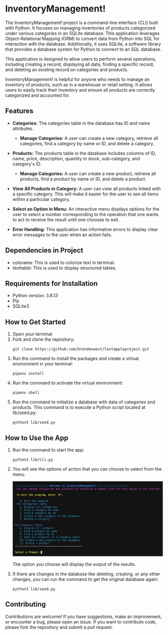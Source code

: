 # InventoryManagement!

The InventoryManagement! project is a command-line interface (CLI) built with Python. It focuses on managing inventories of products categorized under various categories in an SQLite database. This application leverages Object-Relational Mapping (ORM) to convert data from Python into SQL for interaction with the database. Additionally, it uses SQLite, a software library that provides a database system for Python to connect to an SQL database.

This application is designed to allow users to perform several operations, including creating a record, displaying all data, finding a specific record, and deleting an existing record on categories and products.

InventoryManagement! is helpful for anyone who needs to manage an inventory of products, such as in a warehouse or retail setting. It allows users to easily track their inventory and ensure all products are correctly categorized and accounted for.

## Features

- **Categories:** The categories table in the database has ID and name attributes.
  - **Manage Categories:** A user can create a new category, retrieve all categories, find a category by name or ID, and delete a category.
- **Products:** The products table in the database includes columns of ID, name, price, description, quantity in stock, sub-category, and category's ID.

  - **Manage Categories:** A user can create a new product, retrieve all products, find a product by name or ID, and delete a product.

- **View All Products in Category:** A user can view all products linked with a specific category. This will make it easier for the user to see all items within a particular category.

- **Select an Option in Menu:** An interactive menu displays options for the user to select a number corresponding to the operation that one wants to act to receive the result until one chooses to exit.

- **Error Handling:** This application has informative errors to display clear error messages to the user when an action fails.

## Dependencies in Project
- colorama: This is used to colorize text in terminal.
- texttable: This is used to display structured tables.

## Requirements for Installation
- Python version: 3.8.13
- Pip 
- SQLite3

## How to Get Started

1. Open your terminal
2. Fork and clone the repository:
   ```
   git clone https://github.com/brendenwest/lostappleproject.git
   ```
3. Run the command to install the packages and create a virtual environment in your terminal:
   ```
   pipenv install
   ```
4. Run the command to activate the virtual environment:
   ```
   pipenv shell
   ```
5. Run the command to initialize a database with data of categories and products. This command is to execute a Python script located at lib/seed.py:
   ```
   python3 lib/seed.py
   ```

## How to Use the App

1. Run the command to start the app:
   ```
   python3 lib/cli.py
   ```
2. You will see the options of action that you can choose to select from the menu.
   
   ![Alt text](lib/images/menu.jpeg)
   
   The option you choose will display the output of the results.

4. If there are changes in the database like deleting, creating, or any other changes, you can run the command to get the original database again:
   ```
   python3 lib/seed.py
   ```

## Contributing

Contributions are welcome! If you have suggestions, make an improvement, or encounter a bug, please open an issue. If you want to contribute code, please fork the repository and submit a pull request.
